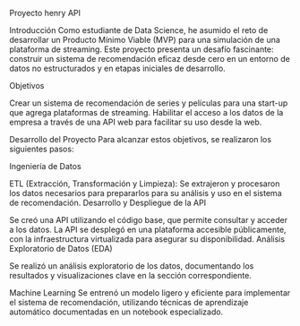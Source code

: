 Proyecto henry API

Introducción
Como estudiante de Data Science, he asumido el reto de desarrollar un Producto Mínimo Viable (MVP) para una simulación de una plataforma de streaming. Este proyecto presenta un desafío fascinante: construir un sistema de recomendación eficaz desde cero en un entorno de datos no estructurados y en etapas iniciales de desarrollo.

Objetivos

Crear un sistema de recomendación de series y películas para una start-up que agrega plataformas de streaming.
Habilitar el acceso a los datos de la empresa a través de una API web para facilitar su uso desde la web.

Desarrollo del Proyecto
Para alcanzar estos objetivos, se realizaron los siguientes pasos:

Ingeniería de Datos

ETL (Extracción, Transformación y Limpieza): Se extrajeron y procesaron los datos necesarios para prepararlos para su análisis y uso en el sistema de recomendación.
Desarrollo y Despliegue de la API

Se creó una API utilizando el código base, que permite consultar y acceder a los datos. La API se desplegó en una plataforma accesible públicamente, con la infraestructura virtualizada para asegurar su disponibilidad.
Análisis Exploratorio de Datos (EDA)

Se realizó un análisis exploratorio de los datos, documentando los resultados y visualizaciones clave en la sección correspondiente.

Machine Learning
Se entrenó un modelo ligero y eficiente para implementar el sistema de recomendación, utilizando técnicas de aprendizaje automático documentadas en un notebook especializado.
